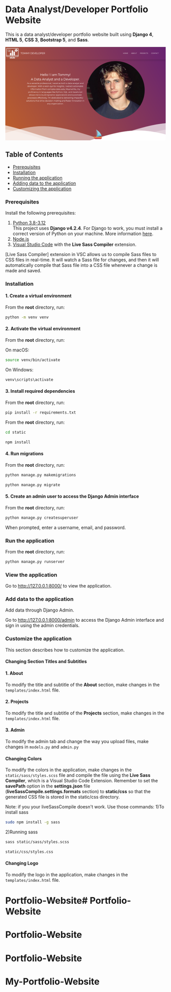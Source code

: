 # Data Analyst/Developer Portfolio Website

This is a data analyst/developer portfolio website built using **Django 4**, **HTML 5**, **CSS 3**, **Bootstrap 5**, and **Sass**.

![Alt text](static/images/portfolio_website.png?raw=true "Portfolio Website")




## Table of Contents 
- [Prerequisites](#prerequisites)
- [Installation](#installation)
- [Running the application](#run-the-application)
- [Adding data to the application](#add-data-to-the-application)
- [Customizing the application](#customize-the-application)


### Prerequisites

Install the following prerequisites:

1. [Python 3.8-3.12](https://www.python.org/downloads/)
<br> This project uses **Django v4.2.4**. For Django to work, you must install a correct version of Python on your machine. More information [here](https://django.readthedocs.io/en/stable/faq/install.html).
2. [Node.js](https://nodejs.org/en/)
3. [Visual Studio Code](https://code.visualstudio.com/download) with the **Live Sass Compiler** extension.<br>

[Live Sass Compiler] extension in VSC allows us to compile Sass files to CSS files in real-time. It will watch a Sass file for changes, and then it will automatically compile that Sass file into a CSS file whenever a change is made and saved.


### Installation

#### 1. Create a virtual environment

From the **root** directory, run:

```bash
python -m venv venv
```

#### 2. Activate the virtual environment

From the **root** directory, run:

On macOS:

```bash
source venv/bin/activate
```

On Windows:

```bash
venv\scripts\activate
```

#### 3. Install required dependencies

From the **root** directory, run:

```bash
pip install -r requirements.txt
```

From the **root** directory, run:

```bash
cd static
```
```bash
npm install
```

#### 4. Run migrations

From the **root** directory, run:

```bash
python manage.py makemigrations
```
```bash
python manage.py migrate
```

#### 5. Create an admin user to access the Django Admin interface

From the **root** directory, run:

```bash
python manage.py createsuperuser
```

When prompted, enter a username, email, and password.

### Run the application

From the **root** directory, run:

```bash
python manage.py runserver
```

### View the application

Go to http://127.0.0.1:8000/ to view the application.

### Add data to the application

Add data through Django Admin.

Go to http://127.0.0.1:8000/admin to access the Django Admin interface and sign in using the admin credentials.

### Customize the application

This section describes how to customize the application. 

#### Changing Section Titles and Subtitles 

#### 1. About

To modify the title and subtitle of the **About** section, make changes in the ```templates/index.html``` file.

#### 2. Projects

To modify the title and subtitle of the **Projects** section, make changes in the ```templates/index.html``` file.

#### 3. Admin

To modify the admin tab and change the way you upload files, make changes in ```models.py``` and ```admin.py```

#### Changing Colors

To modify the colors in the application, make changes in the ```static/sass/styles.scss``` file and compile the file using the **Live Sass Compiler**, which is a Visual Studio Code Extension. Remember to set the **savePath** option in the **settings.json** file (**liveSassCompile.settings.formats** section) to **static/css** so that the generated CSS file is stored in the static/css directory. 

Note: if you your liveSassCompile doesn't work.
Use those commands:
1)To install sass

```bash
sudo npm install -g sass
```

2)Running sass

```bash
sass static/sass/styles.scss 
```

```bash
static/css/styles.css 
```

#### Changing Logo

To modify the logo in the application, make changes in the ```templates/index.html``` file.


# Portfolio-Website# Portfolio-Website
# Portfolio-Website
# Portfolio-Website
# My-Portfolio-Website
